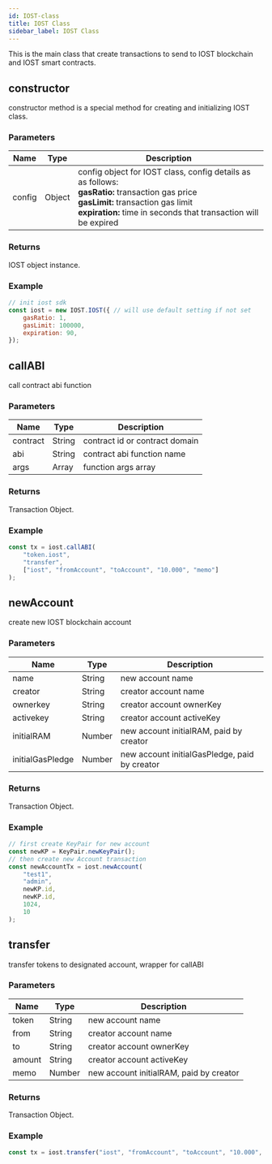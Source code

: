 ```yaml
---
id: IOST-class
title: IOST Class
sidebar_label: IOST Class
---
```


This is the main class that create transactions to send to IOST blockchain and IOST smart contracts.
## constructor
constructor method is a special method for creating and initializing IOST class.

### Parameters
Name             |Type       |Description 
----                |--         |--
config |Object         | config object for IOST class, config details as as follows:<br/> <b>gasRatio:</b> transaction gas price <br/> <b>gasLimit:</b> transaction gas limit <br/> <b>expiration:</b> time in seconds that transaction will be expired

### Returns
IOST object instance.

### Example
```javascript
// init iost sdk
const iost = new IOST.IOST({ // will use default setting if not set
    gasRatio: 1,
    gasLimit: 100000,
    expiration: 90,
});
```

## callABI
call contract abi function

### Parameters
Name             |Type       |Description 
----                |--         |--
contract |String         | contract id or contract domain
abi 	 |String 		 | contract abi function name
args	 |Array			 | function args array

### Returns
Transaction Object.

### Example
```javascript
const tx = iost.callABI(
	"token.iost",
	"transfer",
	["iost", "fromAccount", "toAccount", "10.000", "memo"]
);
```

## newAccount
create new IOST blockchain account

### Parameters
Name             |Type       |Description 
----                |--         |--
name 			 |String	| new account name
creator 	 	 |String	| creator account name
ownerkey	 	 |String	| creator account ownerKey
activekey	 	 |String	| creator account activeKey
initialRAM	 	 |Number	| new account initialRAM, paid by creator
initialGasPledge |Number	| new account initialGasPledge, paid by creator

### Returns
Transaction Object.

### Example
```javascript
// first create KeyPair for new account
const newKP = KeyPair.newKeyPair();
// then create new Account transaction
const newAccountTx = iost.newAccount(
    "test1",
    "admin",
    newKP.id,
    newKP.id,
    1024,
    10
);
```

## transfer
transfer tokens to designated account, wrapper for callABI

### Parameters
Name             |Type       |Description 
----                |--         |--
token		|String	| new account name
from 	 	|String	| creator account name
to			|String	| creator account ownerKey
amount	 	|String	| creator account activeKey
memo	 	|Number	| new account initialRAM, paid by creator

### Returns
Transaction Object.

### Example
```javascript
const tx = iost.transfer("iost", "fromAccount", "toAccount", "10.000", "memo");
```
